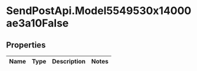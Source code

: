 # SendPostApi.Model5549530x14000ae3a10False

## Properties
Name | Type | Description | Notes
------------ | ------------- | ------------- | -------------


